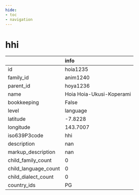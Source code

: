 ```yaml
---
hide:
- toc
- navigation
---
```

# hhi
|                      | info                     |
|:---------------------|:-------------------------|
| id                   | hoia1235                 |
| family_id            | anim1240                 |
| parent_id            | hoya1236                 |
| name                 | Hoia Hoia-Ukusi-Koperami |
| bookkeeping          | False                    |
| level                | language                 |
| latitude             | -7.8228                  |
| longitude            | 143.7007                 |
| iso639P3code         | hhi                      |
| description          | nan                      |
| markup_description   | nan                      |
| child_family_count   | 0                        |
| child_language_count | 0                        |
| child_dialect_count  | 0                        |
| country_ids          | PG                       |